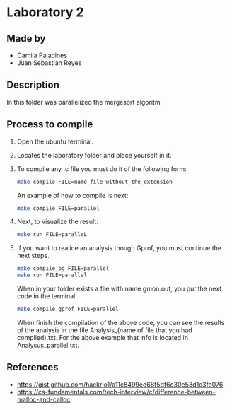 # Laboratory 2

## Made by

- Camila Paladines
- Juan Sebastian Reyes

## Description

In this folder was parallelized the mergesort algoritm

## Process to compile

1. Open the ubuntu terminal.
2. Locates the laboratory folder and place yourself in it.
3. To compile any .c file you must do it of the following form:

    ```sh
    make compile FILE=name_file_without_the_extension
    ```
   An example of how to compile is next:

    ```sh
    make compile FILE=parallel
    ```
4. Next, to visualize the result:

    ```sh
    make run FILE=paralleL
    ```
5. If you want to realice an analysis though Gprof, you must continue the next steps.

    ```sh
    make compile_pg FILE=parallel
    make run FILE=parallel
    ```
    When in your folder exists a file with name gmon.out, you put the next code in the terminal

    ```sh
    make compile_gprof FILE=parallel
    ```

    When finish the compilation of the above code, you can see the results of the analysis in the file Analysis_(name of file that you had compiled).txt. For the above example that info is located in Analysus_parallel.txt.

## References

- https://gist.github.com/hackrio1/a11c8499ed68f5df6c30e53d1c3fe076
- https://cs-fundamentals.com/tech-interview/c/difference-between-malloc-and-calloc